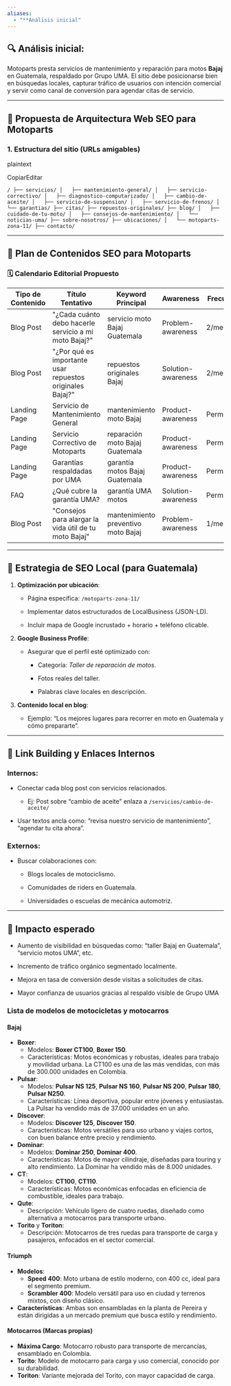 ```yaml
---
aliases:
  - "**Análisis inicial"
---
```

## 🔍 **Análisis inicial:**

Motoparts presta servicios de mantenimiento y reparación para motos **Bajaj** en Guatemala, respaldado por Grupo UMA. El sitio debe posicionarse bien en búsquedas locales, capturar tráfico de usuarios con intención comercial y servir como canal de conversión para agendar citas de servicio.

---

## 📐 **Propuesta de Arquitectura Web SEO para Motoparts**

### **1. Estructura del sitio (URLs amigables)**

plaintext

CopiarEditar

`/ ├── servicios/ │   ├── mantenimiento-general/ │   ├── servicio-correctivo/ │   ├── diagnostico-computarizado/ │   ├── cambio-de-aceite/ │   ├── servicio-de-suspension/ │   ├── servicio-de-frenos/ │   └── garantias/ ├── citas/ ├── repuestos-originales/ ├── blog/ │   ├── cuidado-de-tu-moto/ │   ├── consejos-de-mantenimiento/ │   └── noticias-uma/ ├── sobre-nosotros/ ├── ubicaciones/ │   └── motoparts-zona-11/ ├── contacto/`

---

## 🧠 **Plan de Contenidos SEO para Motoparts**

### 🗓 **Calendario Editorial Propuesto**

|Tipo de Contenido|Título Tentativo|Keyword Principal|Awareness|Frecuencia|
|---|---|---|---|---|
|Blog Post|"¿Cada cuánto debo hacerle servicio a mi moto Bajaj?"|servicio moto Bajaj Guatemala|Problem-awareness|2/mensual|
|Blog Post|"¿Por qué es importante usar repuestos originales Bajaj?"|repuestos originales Bajaj|Solution-awareness|2/mensual|
|Landing Page|Servicio de Mantenimiento General|mantenimiento moto Bajaj|Product-awareness|Permanente|
|Landing Page|Servicio Correctivo de Motoparts|reparación moto Bajaj Guatemala|Product-awareness|Permanente|
|Landing Page|Garantías respaldadas por UMA|garantía motos Bajaj Guatemala|Product-awareness|Permanente|
|FAQ|¿Qué cubre la garantía UMA?|garantía UMA motos|Solution-awareness|Permanente|
|Blog Post|"Consejos para alargar la vida útil de tu moto Bajaj"|mantenimiento preventivo moto Bajaj|Problem-awareness|1/mensual|

---

## 🎯 **Estrategia de SEO Local (para Guatemala)**

1. **Optimización por ubicación**:
    
    - Página específica: `/motoparts-zona-11/`
        
    - Implementar datos estructurados de LocalBusiness (JSON-LD).
        
    - Incluir mapa de Google incrustado + horario + teléfono clicable.
        
2. **Google Business Profile**:
    
    - Asegurar que el perfil esté optimizado con:
        
        - Categoría: _Taller de reparación de motos_.
            
        - Fotos reales del taller.
            
        - Palabras clave locales en descripción.
            
3. **Contenido local en blog**:
    
    - Ejemplo: “Los mejores lugares para recorrer en moto en Guatemala y cómo prepararte”.
        

---

## 🔗 **Link Building y Enlaces Internos**

### Internos:

- Conectar cada blog post con servicios relacionados.
    
    - Ej: Post sobre “cambio de aceite” enlaza a `/servicios/cambio-de-aceite/`
        
- Usar textos ancla como: “revisa nuestro servicio de mantenimiento”, “agendar tu cita ahora”.
    

### Externos:

- Buscar colaboraciones con:
    
    - Blogs locales de motociclismo.
        
    - Comunidades de riders en Guatemala.
        
    - Universidades o escuelas de mecánica automotriz.
        

---

## 🚀 **Impacto esperado**

- Aumento de visibilidad en búsquedas como: “taller Bajaj en Guatemala”, “servicio motos UMA”, etc.
    
- Incremento de tráfico orgánico segmentado localmente.
    
- Mejora en tasa de conversión desde visitas a solicitudes de citas.
    
- Mayor confianza de usuarios gracias al respaldo visible de Grupo UMA

### **Lista de modelos de motocicletas y motocarros**

#### **Bajaj**

- **Boxer**:
    - Modelos: **Boxer CT100**, **Boxer 150**.
    - Características: Motos económicas y robustas, ideales para trabajo y movilidad urbana. La CT100 es una de las más vendidas, con más de 300.000 unidades en Colombia.
- **Pulsar**:
    - Modelos: **Pulsar NS 125**, **Pulsar NS 160**, **Pulsar NS 200**, **Pulsar 180**, **Pulsar N250**.
    - Características: Línea deportiva, popular entre jóvenes y entusiastas. La Pulsar ha vendido más de 37.000 unidades en un año.
- **Discover**:
    - Modelos: **Discover 125**, **Discover 150**.
    - Características: Motos versátiles para uso urbano y viajes cortos, con buen balance entre precio y rendimiento.
- **Dominar**:
    - Modelos: **Dominar 250**, **Dominar 400**.
    - Características: Motos de mayor cilindraje, diseñadas para touring y alto rendimiento. La Dominar ha vendido más de 8.000 unidades.
- **CT**:
    - Modelos: **CT100**, **CT110**.
    - Características: Motos económicas enfocadas en eficiencia de combustible, ideales para trabajo.
- **Qute**:
    - Descripción: Vehículo ligero de cuatro ruedas, diseñado como alternativa a motocarros para transporte urbano.
- **Torito** y **Toriton**:
    - Descripción: Motocarros de tres ruedas para transporte de carga y pasajeros, enfocados en el sector comercial.

#### **Triumph**

- **Modelos**:
    - **Speed 400**: Moto urbana de estilo moderno, con 400 cc, ideal para el segmento premium.
    - **Scrambler 400**: Modelo versátil para uso en ciudad y terrenos mixtos, con diseño clásico.
- **Características**: Ambas son ensambladas en la planta de Pereira y están dirigidas a un mercado premium que busca estilo y rendimiento.

#### **Motocarros (Marcas propias)**

- **Máxima Cargo**: Motocarro robusto para transporte de mercancías, ensamblado en Colombia.
- **Torito**: Modelo de motocarro para carga y uso comercial, conocido por su durabilidad.
- **Toriton**: Variante mejorada del Torito, con mayor capacidad de carga.